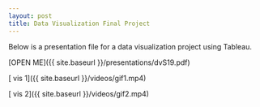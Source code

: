 ```yaml
---
layout: post
title: Data Visualization Final Project
---
```


Below is a presentation file for a data visualization project using Tableau.

[OPEN ME]({{ site.baseurl }}/presentations/dvS19.pdf)

[ vis 1]({{ site.baseurl }}/videos/gif1.mp4)

[ vis 2]({{ site.baseurl }}/videos/gif2.mp4)

